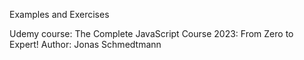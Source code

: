 Examples and Exercises 

Udemy course: The Complete JavaScript Course 2023: From Zero to Expert!
Author: Jonas Schmedtmann

